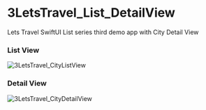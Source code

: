 # 3LetsTravel_List_DetailView
Lets Travel SwiftUI List series third demo app with City Detail View

<h3> List View </h3>

![3LetsTravel_CityListView](https://github.com/Curious1Dev/3LetsTravel_List_DetailView/assets/54212571/2aa4c7bb-d2b0-4a79-8e01-5fa6fa915120)


<h3> Detail View </h3>

![3LetsTravel_CityDetailView](https://github.com/Curious1Dev/3LetsTravel_List_DetailView/assets/54212571/df92fd61-84b5-497a-8f16-26b162eaba19)
